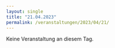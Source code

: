 ```yaml
---
layout: single
title: "21.04.2023"
permalink: /veranstaltungen/2023/04/21/
---
```


Keine Veranstaltung an diesem Tag.
